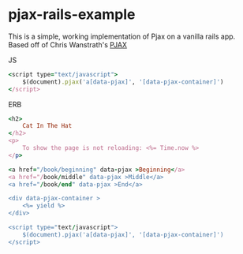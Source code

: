 pjax-rails-example
==================

This is a simple, working implementation of Pjax on a vanilla rails app. Based off of Chris Wanstrath's [PJAX](https://github.com/defunkt/jquery-pjax)


JS
```ruby
<script type="text/javascript">
	$(document).pjax('a[data-pjax]', '[data-pjax-container]')
</script>
```

ERB
```ruby
<h2>
	Cat In The Hat
</h2>
<p>
	To show the page is not reloading: <%= Time.now %>
</p>

<a href="/book/beginning" data-pjax >Beginning</a>
<a href="/book/middle" data-pjax >Middle</a>
<a href="/book/end" data-pjax >End</a>

<div data-pjax-container >
	<%= yield %>
</div>

<script type="text/javascript">
	$(document).pjax('a[data-pjax]', '[data-pjax-container]')
</script>
```